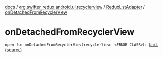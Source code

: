 [docs](../../index.md) / [org.swiften.redux.android.ui.recyclerview](../index.md) / [ReduxListAdapter](index.md) / [onDetachedFromRecyclerView](./on-detached-from-recycler-view.md)

# onDetachedFromRecyclerView

`open fun onDetachedFromRecyclerView(recyclerView: <ERROR CLASS>): `[`Unit`](https://kotlinlang.org/api/latest/jvm/stdlib/kotlin/-unit/index.html) [(source)](https://github.com/protoman92/KotlinRedux/tree/master/android/android-recyclerview/src/main/java/org/swiften/redux/android/ui/recyclerview/DiffedAdapter.kt#L56)